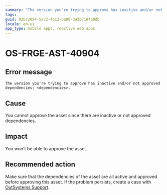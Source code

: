 ```yaml
---
summary: "The version you're trying to approve has inactive and/or not approved dependencies: <dependencies>."
tags: 
guid: 92bc2094-5a72-4b13-ba00-3a3b7184b8db
locale: en-us
app_type: mobile apps, reactive web apps
---
```


# OS-FRGE-AST-40904

## Error message

`The version you're trying to approve has inactive and/or not approved dependencies: <dependencies>.`

## Cause

You cannot approve the asset since there are inactive or not approved dependencies.

## Impact

You won't be able to approve the asset.

## Recommended action

Make sure that the dependencies of the asset are all active and approved before approving this asset.
If the problem persists, create a case with [OutSystems Support](https://www.outsystems.com/support/portal/open-support-case?ErrorCode=OS-FRGE-AST-40904).
